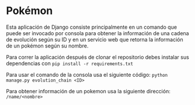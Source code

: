# Pokémon

Esta aplicación de Django consiste principalmente en un comando que puede ser invocado por consola para obtener la
información de una cadena de evolución según su ID y en un servicio web que retorna la información de un pokémon según
su nombre.

Para correr la aplicación después de clonar el repositorio debes instalar sus dependencias con 
`pip install -r requirements.txt`

Para usar el comando de la consola usa el siguiente código:
`python manage.py evolution_chain <ID>`

Para obtener información de un pokemon usa la siguiente dirección: `/name/<nombre>`
